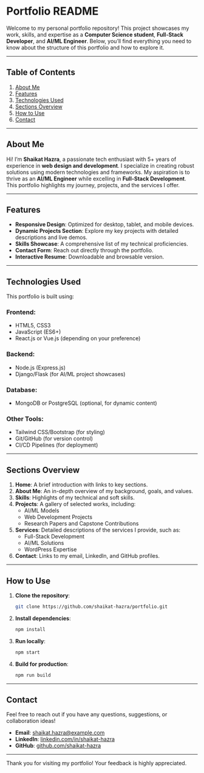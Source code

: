 # Portfolio README

Welcome to my personal portfolio repository! This project showcases my work, skills, and expertise as a **Computer Science student**, **Full-Stack Developer**, and **AI/ML Engineer**. Below, you’ll find everything you need to know about the structure of this portfolio and how to explore it.

---

## Table of Contents
1. [About Me](#about-me)
2. [Features](#features)
3. [Technologies Used](#technologies-used)
4. [Sections Overview](#sections-overview)
5. [How to Use](#how-to-use)
6. [Contact](#contact)

---

## About Me
Hi! I’m **Shaikat Hazra**, a passionate tech enthusiast with 5+ years of experience in **web design and development**. I specialize in creating robust solutions using modern technologies and frameworks. My aspiration is to thrive as an **AI/ML Engineer** while excelling in **Full-Stack Development**. This portfolio highlights my journey, projects, and the services I offer.

---

## Features
- **Responsive Design**: Optimized for desktop, tablet, and mobile devices.
- **Dynamic Projects Section**: Explore my key projects with detailed descriptions and live demos.
- **Skills Showcase**: A comprehensive list of my technical proficiencies.
- **Contact Form**: Reach out directly through the portfolio.
- **Interactive Resume**: Downloadable and browsable version.

---

## Technologies Used
This portfolio is built using:

### Frontend:
- HTML5, CSS3
- JavaScript (ES6+)
- React.js or Vue.js (depending on your preference)

### Backend:
- Node.js (Express.js)
- Django/Flask (for AI/ML project showcases)

### Database:
- MongoDB or PostgreSQL (optional, for dynamic content)

### Other Tools:
- Tailwind CSS/Bootstrap (for styling)
- Git/GitHub (for version control)
- CI/CD Pipelines (for deployment)

---

## Sections Overview

1. **Home**: A brief introduction with links to key sections.
2. **About Me**: An in-depth overview of my background, goals, and values.
3. **Skills**: Highlights of my technical and soft skills.
4. **Projects**: A gallery of selected works, including:
   - AI/ML Models
   - Web Development Projects
   - Research Papers and Capstone Contributions
5. **Services**: Detailed descriptions of the services I provide, such as:
   - Full-Stack Development
   - AI/ML Solutions
   - WordPress Expertise
6. **Contact**: Links to my email, LinkedIn, and GitHub profiles.

---

## How to Use
1. **Clone the repository**:
   ```bash
   git clone https://github.com/shaikat-hazra/portfolio.git
   ```
2. **Install dependencies**:
   ```bash
   npm install
   ```
3. **Run locally**:
   ```bash
   npm start
   ```
4. **Build for production**:
   ```bash
   npm run build
   ```

---

## Contact
Feel free to reach out if you have any questions, suggestions, or collaboration ideas!

- **Email**: shaikat.hazra@example.com  
- **LinkedIn**: [linkedin.com/in/shaikat-hazra](https://linkedin.com/in/shaikat-hazra)  
- **GitHub**: [github.com/shaikat-hazra](https://github.com/shaikat-hazra)

---

Thank you for visiting my portfolio! Your feedback is highly appreciated.

